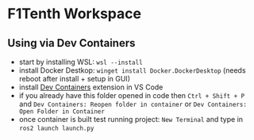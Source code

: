 # F1Tenth Workspace


## Using via Dev Containers
- start by installing WSL: `wsl --install`
- install Docker Destkop: `winget install Docker.DockerDesktop` (needs reboot after install + setup in GUI)
- install [Dev Containers](vscode:extension/ms-vscode-remote.remote-containers) extension in VS Code
- if you already have this folder opened in code then `Ctrl + Shift + P` and `Dev Containers: Reopen folder in container` or `Dev Containers: Open Folder in Container`
- once container is built test running project: `New Terminal` and type in `ros2 launch launch.py`